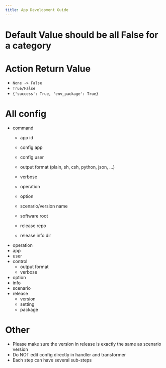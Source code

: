 ```yaml
---
title: App Development Guide
---
```


# Default Value should be all False for a category

# Action Return Value

* `None -> False`
* `True/False`
* `{'success': True, 'env_package': True}`

# All config

* command
  * app id
  * config app

  * config user

  * output format (plain, sh, csh, python, json, ...)
  * verbose

  * operation

  * option
  * scenario/version name
  * software root
  * release repo
  * release info dir
* operation
* app
* user
* control
  * output format
  * verbose
* option
* info
* scenario
* release
  * version
  * setting
  * package

# Other

* Please make sure the version in release is exactly the same as
  scenario version
* Do NOT edit config directly in handler and transformer
* Each step can have several sub-steps
